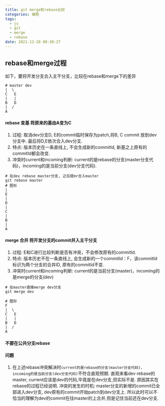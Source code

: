 ```yaml
---
title: git merge和rebase比较
categories: 编程
tags: 
  - js
  - git
  - merge
  - rebase
date: 2021-12-28 00:30:27
---
```


## rebase和merge过程
如下，要将开发分支合入主干分支，比较在rebase和merge下的差异
```shell
# master dev
|  \
C   E
|   |
B   D
|  /
A
```


#### rebase 变基 将原来的基由A变为C
  1. 过程: 取消dev分支D, E的commit临时保存为patch,将B, C commit 放到dev分支中. 最后将D,E依次合入dev分支.
  2. 特点: 版本历史在一条直线上, 不会生成新的commitId, 新基之上原有的commitId都会改变.
  3. 冲突时current和incoming判断: current的是rebase的分支(master分支代码)，incoming的是当前分支(dev分支代码). 
```shell
# 在dev rebase master分支, 之后提mr合入master
git rebase master
# 图形
|
E
|
D
|
C
|
B
|
A
```
#### merge 合并 将开发分支的commit并入主干分支
  1. 过程: E和C进行比较判断是否有冲突，不会修改原有的commitId.
  2. 特点: 版本历史不在一条直线上, 会生成新的一个commitId：F，该commitId标识为两个分支的合并ID, 原有的commitId不变.
  3. 冲突时current和incoming判断: current的是当前分支(master)，incoming的是merge的分支(dev)

```shell
# 在master直接merge dev分支
git merge dev

# 图形
F
|  \
C   E
|   |
B   D
|  /
A
```


#### 不要在公共分支rebase

#### 问题
1. 在上述rebase冲突解决时`current的是rebase的分支(master分支代码)，incoming的是当前分支(dev分支代码)`不符合直观预期. 
直观来看dev rebase的master, current应该是dev的代码,毕竟是在dev分支,但实际不是. 原因其实在rebase的过程已经说明. 冲突的发生的时机: master分支的新增的commit已全部进入dev分支, dev原有的commit开始patch到dev分支上. 所以此时可以不恰当的理解为dev的commit在往master的上合并,但是记住当前还在dev分支.

